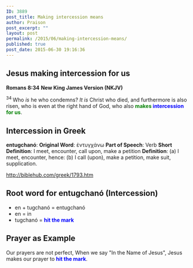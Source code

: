 ```yaml
---
ID: 3889
post_title: Making intercession means
author: Praison
post_excerpt: ""
layout: post
permalink: /2015/06/making-intercession-means/
published: true
post_date: 2015-06-30 19:16:36
---
```

<h2>Jesus making intercession for us</h2>
<strong>Romans 8:34</strong>
<strong> New King James Version (NKJV)</strong>

<span id="en-NKJV-28151" class="text Rom-8-34"><sup class="versenum">34 </sup>Who <i>is</i> he who condemns? <i>It is</i> Christ who died, and furthermore is also risen, who is even at the right hand of God, who also <span style="color: #0000ff;"><strong><span style="color: #008000;">makes</span> intercession <span style="color: #008000;">for us</span></strong></span>.</span>
<h2>Intercession in Greek</h2>
<strong>entugchanó</strong>:
<strong>Original Word</strong>: ἐντυγχάνω
<strong>Part of Speech</strong>: Verb
<strong>Short Definition</strong>: I meet, encounter, call upon, make a petition
<strong>Definition</strong>: (a) I meet, encounter, hence: (b) I call (upon), make a petition, make suit, supplication.

<a href="http://biblehub.com/greek/1793.htm">http://biblehub.com/greek/1793.htm</a>
<h2>Root word for entugchanó (Intercession)</h2>
<ul>
	<li>en + tugchanó = entugchanó</li>
	<li>en = in</li>
	<li>tugchanó = <span style="color: #0000ff;"><strong>hit the mark</strong></span></li>
</ul>
<h2>Prayer as Example</h2>
Our prayers are not perfect, When we say "In the Name of Jesus", Jesus makes our prayer to <span style="color: #0000ff;"><strong>hit the mark</strong></span>.
